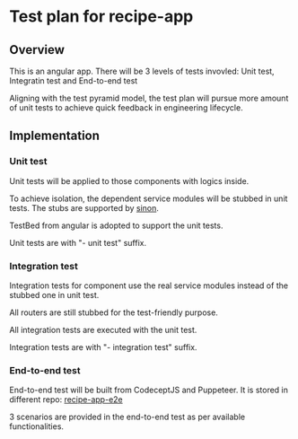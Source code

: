 # Test plan for recipe-app

## Overview

This is an angular app. There will be 3 levels of tests invovled: Unit test, Integratin test and End-to-end test

Aligning with the test pyramid model, the test plan will pursue more amount of unit tests to achieve quick feedback in engineering lifecycle.

## Implementation
### Unit test

Unit tests will be applied to those components with logics inside.

To achieve isolation, the dependent service modules will be stubbed in unit tests.  The stubs are supported by [sinon](https://sinonjs.org/releases/latest/).

TestBed from angular is adopted to support the unit tests.

Unit tests are with "- unit test" suffix.

### Integration test

Integration tests for component use the real service modules instead of the stubbed one in unit test.

All routers are still stubbed for the test-friendly purpose.

All integration tests are executed with the unit test.

Integration tests are with "- integration test" suffix.

### End-to-end test

End-to-end test will be built from CodeceptJS and Puppeteer.  It is stored in different repo: [recipe-app-e2e](https://github.com/kinlu/recipe-app-e2e)

3 scenarios are provided in the end-to-end test as per available functionalities.
